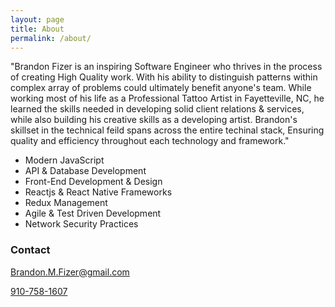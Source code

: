 ```yaml
---
layout: page
title: About
permalink: /about/
---
```


"Brandon Fizer is an inspiring Software Engineer who thrives in the process of creating High Quality work. With his ability to distinguish patterns within complex array of problems could ultimately benefit anyone's team. While working most of his life as a Professional Tattoo Artist in Fayetteville, NC, he learned the skills needed in developing solid client relations & services, while also building his creative skills as a developing artist. Brandon's skillset in the technical feild spans across the entire techinal stack, Ensuring quality and efficiency throughout each technology and framework."





- Modern JavaScript 
- API & Database Development 
- Front-End Development & Design 
- Reactjs & React Native Frameworks 
- Redux Management 
- Agile & Test Driven Development
- Network Security Practices

### Contact

[Brandon.M.Fizer@gmail.com](mailto:Brandon.M.Fizer@gmail.com)

[910-758-1607](tel:+19107581607)